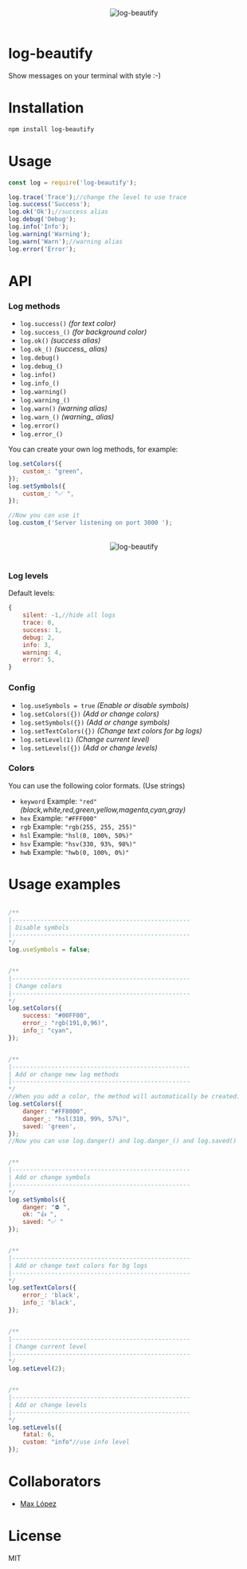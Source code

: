 <p align="center">
	<br>
	<img src="https://codexhelp.com/log-beautify/logo.png" alt="log-beautify">
	<br>
	<br>
</p>

# log-beautify

Show messages on your terminal with style :-)

# Installation
```bash
npm install log-beautify
```

# Usage
```js
const log = require('log-beautify');

log.trace('Trace');//change the level to use trace
log.success('Success');
log.ok('Ok');//success alias
log.debug('Debug');
log.info('Info');
log.warning('Warning');
log.warn('Warn');//warning alias
log.error('Error');

```


# API
### Log methods
- `log.success()` *(for text color)*
- `log.success_()` *(for background color)*
- `log.ok()` *(success alias)*
- `log.ok_()` *(success_ alias)*
- `log.debug()`
- `log.debug_()`
- `log.info()`
- `log.info_()`
- `log.warning()`
- `log.warning_()`
- `log.warn()` *(warning alias)*
- `log.warn_()` *(warning_ alias)*
- `log.error()`
- `log.error_()`

You can create your own log methods, for example:

```js
log.setColors({
    custom_: "green",
});
log.setSymbols({
    custom_: "✅ ",
});

//Now you can use it
log.custom_('Server listening on port 3000 ');

```
<p align="center">
	<br>
	<img src="https://codexhelp.com/log-beautify/log-beautify-custom.png" alt="log-beautify">
	<br>
	<br>
</p>


### Log levels
Default levels:

```js
{
    silent: -1,//hide all logs
    trace: 0,
    success: 1,
    debug: 2,
    info: 3,
    warning: 4,
    error: 5,
}
```


### Config

- `log.useSymbols = true` *(Enable or disable symbols)*
- `log.setColors({})` *(Add or change colors)*
- `log.setSymbols({})` *(Add or change symbols)*
- `log.setTextColors({})` *(Change text colors for bg logs)*
- `log.setLevel(1)` *(Change current level)*
- `log.setLevels({})` *(Add or change levels)*



### Colors

You can use the following color formats. (Use strings)

- `keyword` Example: `"red"` *(black,white,red,green,yellow,magenta,cyan,gray)*
- `hex` Example: `"#FFF000"`
- `rgb` Example: `"rgb(255, 255, 255)"`
- `hsl` Example: `"hsl(0, 100%, 50%)"`
- `hsv` Example: `"hsv(330, 93%, 98%)"`
- `hwb` Example: `"hwb(0, 100%, 0%)"`



# Usage examples

```js

/**
|--------------------------------------------------
| Disable symbols
|--------------------------------------------------
*/
log.useSymbols = false;


/**
|--------------------------------------------------
| Change colors
|--------------------------------------------------
*/
log.setColors({
    success: "#00FF00",
    error_: "rgb(191,0,96)",
    info_: "cyan",
});


/**
|--------------------------------------------------
| Add or change new log methods
|--------------------------------------------------
*/
//When you add a color, the method will automatically be created.
log.setColors({
    danger: "#FF8000",
    danger_: "hsl(310, 99%, 57%)",
    saved: 'green',
});
//Now you can use log.danger() and log.danger_() and log.saved()


/**
|--------------------------------------------------
| Add or change symbols
|--------------------------------------------------
*/
log.setSymbols({
    danger: "⛔ ",
    ok: "👍 ",
    saved: "✅ "
});


/**
|--------------------------------------------------
| Add or change text colors for bg logs
|--------------------------------------------------
*/
log.setTextColors({
    error_: 'black',
    info_: 'black',
});


/**
|--------------------------------------------------
| Change current level
|--------------------------------------------------
*/
log.setLevel(2);


/**
|--------------------------------------------------
| Add or change levels
|--------------------------------------------------
*/
log.setLevels({
    fatal: 6,
    custom: "info"//use info level
});

```


# Collaborators

- [Max López](https://github.com/maxlopez)


# License

MIT